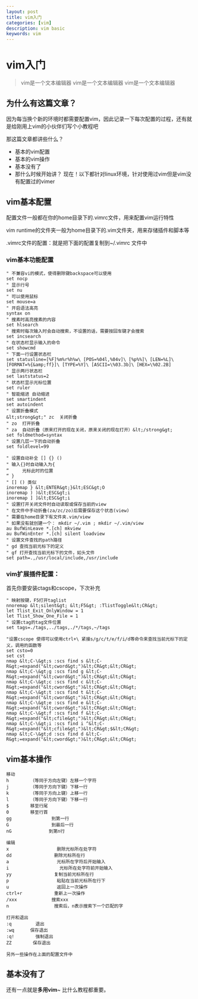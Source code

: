 ```yaml
---
layout: post
title: vim入门
categories: [vim]
description: vim basic
keywords: vim
---
```


# vim入门

> vim是一个文本编辑器   vim是一个文本编辑器  vim是一个文本编辑器

## 为什么有这篇文章？
因为每当换个新的环境时都需要配置vim，因此记录一下每次配置的过程，还有就是给刚用上vim的小伙伴们写个小教程吧

那这篇文章都讲些什么？
* 基本的vim配置
* 基本的vim操作
* 基本没有了
* 那什么时候开始讲？
现在！以下都针对linux环境，针对使用过vim但是vim没有配置过的vimer

## vim基本配置
配置文件一般都在你的home目录下的.vimrc文件，用来配置vim运行特性

vim runtime的文件夹一般为home目录下的.vim文件夹，用来存储插件和脚本等

.vimrc文件的配置：就是把下面的配置复制到~/.vimrc 文件中

### vim基本功能配置

```
" 不兼容vi的模式，使得删除键backspace可以使用
set nocp
" 显示行号
set nu
" 可以使用鼠标
set mouse=a
" 开启语法高亮
syntax on
" 搜素时高亮搜素的内容
set hlsearch
" 搜索时每次输入时会自动搜索，不设置的话，需要按回车键才会搜索
set incsearch
" 在状态栏显示输入的命令
set showcmd
" 下面一行设置状态栏
set statusline=[%F]%m%r%h%w\ [POS=%04l,%04v]\ [%p%%]\ [LEN=%L]\ [FORMAT=%{&amp;ff}]\ [TYPE=%Y]\ [ASCII=\%03.3b]\ [HEX=\%02.2B]
" 显示两行状态栏
set laststatus=2
" 状态栏显示光标位置
set ruler
" 智能缩进 自动缩进
set smartindent
set autoindent
" 设置折叠模式
&lt;strong&gt;" zc  关闭折叠
" zo  打开折叠
" za  自动折叠（原来打开的现在关闭，原来关闭的现在打开）&lt;/strong&gt;
set foldmethod=syntax
" 设置几层一下的自动折叠
set foldlevel=99

" 设置自动补全 [] {} ()
" 输入{}时自动输入为{
”     光标此时的位置
“ }
" [] () 类似
inoremap } &lt;ENTER&gt;}&lt;ESC&gt;O
inoremap ) )&lt;ESC&gt;i
inoremap ] ]&lt;ESC&gt;i
" 设置打开关闭文件时自动读取或保存当前的view
" 在文件中手动折叠(za/zc/zo)后需要保存这个状态(view)
" 需要在home目录下有文件夹.vim/view
" 如果没有就创建一个： mkdir ~/.vim ; mkdir ~/.vim/view
au BufWinLeave *.[ch] mkview
au BufWinEnter *.[ch] silent loadview
" 设置文件查找的path路径
" gd 查找当前光标下的定义
" gf 打开查找当前光标下的文件，如头文件
set path=.,/usr/local/include,/usr/include
 ```


### vim扩展插件配置：
首先你要安装ctags和cscope，下次补充

```
" 映射按键，F5打开taglist
nnoremap &lt;silent&gt; &lt;F5&gt; :TlistToggle&lt;CR&gt;
let Tlist_Exit_OnlyWindow = 1
let Tlist_Show_One_File = 1
" 设置ctag的tag文件位置
set tags=./tags,../tags,./*/tags,~/tags

"设置cscope 使得可以使用ctrl+\ 紧接s/g/c/t/e/f/i/d等命令来查找当前光标下的定义，调用的函数等
set csto=0
set cst
nmap &lt;C-\&gt;s :scs find s &lt;C-R&gt;=expand("&lt;cword&gt;")&lt;CR&gt;&lt;CR&gt;
nmap &lt;C-\&gt;g :scs find g &lt;C-R&gt;=expand("&lt;cword&gt;")&lt;CR&gt;&lt;CR&gt;
nmap &lt;C-\&gt;c :scs find c &lt;C-R&gt;=expand("&lt;cword&gt;")&lt;CR&gt;&lt;CR&gt;
nmap &lt;C-\&gt;t :scs find t &lt;C-R&gt;=expand("&lt;cword&gt;")&lt;CR&gt;&lt;CR&gt;
nmap &lt;C-\&gt;e :scs find e &lt;C-R&gt;=expand("&lt;cword&gt;")&lt;CR&gt;&lt;CR&gt;
nmap &lt;C-\&gt;f :scs find f &lt;C-R&gt;=expand("&lt;cfile&gt;")&lt;CR&gt;&lt;CR&gt;
nmap &lt;C-\&gt;i :scs find i ^&lt;C-R&gt;=expand("&lt;cfile&gt;")&lt;CR&gt;$&lt;CR&gt;
nmap &lt;C-\&gt;d :scs find d &lt;C-R&gt;=expand("&lt;cword&gt;")&lt;CR&gt;&lt;CR&gt;
```


## vim基本操作

```
移动
h        （等同于方向左键）左移一个字符
j        （等同于方向下键）下移一行
k        （等同于方向上键）上移一行
l        （等同于方向下键）下移一行
$        移至行尾
0        移至行首
gg               到第一行
G                到最后一行
nG              到第n行

编辑
x                  删除光标所在处字符
dd                删除光标所在行
a                  光标所在字符后开始输入
i                   光标所在处字符前开始输入
yy                复制当前光标所在行
p                  粘贴在当前光标所在行下
u                  返回上一次操作
ctrl+r            重新上一次操作
/xxx             搜索xxx
n                 搜索后，n表示搜索下一个匹配的字

打开和退出
:q         退出
:wq      保存退出
:q!        强制退出
ZZ        保存退出

另外一些操作在上面的配置文件中
```

## 基本没有了

还有一点就是**多用vim**~ 比什么教程都重要。




